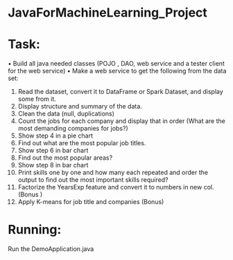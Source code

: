 # JavaForMachineLearning_Project

# Task:
•	Build all java needed classes (POJO , DAO, web service and a tester client for the web service)
•	Make a web service to get the following from the data set:
1.	Read the dataset, convert it to DataFrame or Spark Dataset, and display some from it.
2.	Display structure and summary of the data.
3.	Clean the data (null, duplications)
4.	Count the jobs for each company and display that in order (What are the most demanding companies for jobs?)
5.	Show step 4 in a pie chart 
6.	Find out what are the most popular job titles.
7.	Show step 6 in bar chart 
8.	Find out the most popular areas?
9.	Show step 8 in bar chart 
10.	Print skills one by one and how many each repeated and order the output to find out the most important skills required?
11.	Factorize the YearsExp feature and convert it to numbers in new col. (Bonus )
12.	Apply K-means for job title and companies (Bonus)


# Running:
Run the DemoApplication.java


